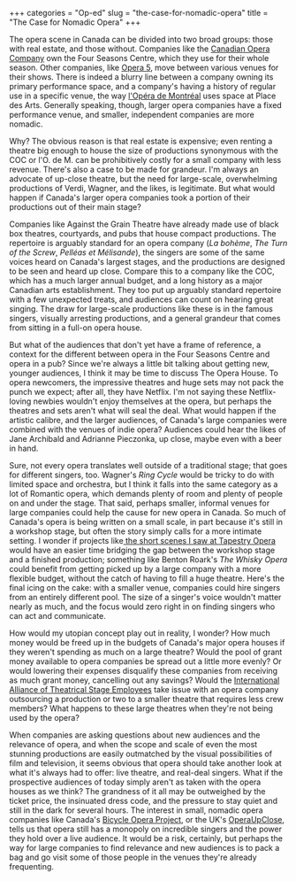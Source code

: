 +++
categories = "Op-ed"
slug = "the-case-for-nomadic-opera"
title = "The Case for Nomadic Opera"
+++

<p>
	The opera scene in Canada can be divided into two broad groups: those with real estate, and those without. Companies like the <a href="http://www.coc.ca/" target="_blank" data-mce-href="http://www.coc.ca/">Canadian Opera Company</a> own the Four Seasons Centre, which they use for their whole season. Other companies, like <a href="http://www.operafive.com/" target="_blank" data-mce-href="http://www.operafive.com/">Opera 5</a>, move between various venues for their shows. There is indeed a blurry line between a company owning its primary performance space, and a company's having a history of regular use in a specific venue, the way <a href="http://www.operademontreal.com/en" target="_blank" data-mce-href="http://www.operademontreal.com/en">l'Opéra de Montréal</a> uses space at Place des Arts. Generally speaking, though, larger opera companies have a fixed performance venue, and smaller, independent companies are more nomadic.
</p>
<p>
	Why? The obvious reason is that real estate is expensive; even renting a theatre big enough to house the size of productions synonymous with the COC or l'O. de M. can be prohibitively costly for a small company with less revenue. There's also a case to be made for grandeur. I'm always an advocate of up-close theatre, but the need for large-scale, overwhelming productions of Verdi, Wagner, and the likes, is legitimate. But what would happen if Canada's larger opera companies took a portion of their productions out of their main stage?
</p>
<p>
	Companies like Against the Grain Theatre have already made use of black box theatres, courtyards, and pubs that house compact productions. The repertoire is arguably standard for an opera company (<em>La bohème</em>, <em>The Turn of the Screw</em>, <em>Pelléas et Mélisande</em>), the singers are some of the same voices heard on Canada's largest stages, and the productions are designed to be seen and heard up close. Compare this to a company like the COC, which has a much larger annual budget, and a long history as a major Canadian arts establishment. They too put up arguably standard repertoire with a few unexpected treats, and audiences can count on hearing great singing. The draw for large-scale productions like these is in the famous singers, visually arresting productions, and a general grandeur that comes from sitting in a full-on opera house.
</p>
<p>
	But what of the audiences that don't yet have a frame of reference, a context for the different between opera in the Four Seasons Centre and opera in a pub? Since we're always a little bit talking about getting new, younger audiences, I think it may be time to discuss The Opera House. To opera newcomers, the impressive theatres and huge sets may not pack the punch we expect; after all, they have Netflix. I'm not saying these Netflix-loving newbies wouldn't enjoy themselves at the opera, but perhaps the theatres and sets aren't what will seal the deal. What would happen if the artistic calibre, and the larger audiences, of Canada's large companies were combined with the venues of indie opera? Audiences could hear the likes of Jane Archibald and Adrianne Pieczonka, up close, maybe even with a beer in hand.
</p>
<p>
	Sure, not every opera translates well outside of a traditional stage; that goes for different singers, too. Wagner's <em>Ring Cycle</em> would be tricky to do with limited space and orchestra, but I think it falls into the same category as a lot of Romantic opera, which demands plenty of room and plenty of people on and under the stage. That said, perhaps smaller, informal venues for large companies could help the cause for new opera in Canada. So much of Canada's opera is being written on a small scale, in part because it's still in a workshop stage, but often the story simply calls for a more intimate setting. I wonder if projects like<a href="http://schmopera.com/in-review-tapestry-briefs-booster-shots/" target="_blank" data-mce-href="/in-review-tapestry-briefs-booster-shots/"> the short scenes I saw at Tapestry Opera</a> would have an easier time bridging the gap between the workshop stage and a finished production; something like Benton Roark's <em>The Whisky Opera</em> could benefit from getting picked up by a large company with a more flexible budget, without the catch of having to fill a huge theatre. Here's the final icing on the cake: with a smaller venue, companies could hire singers from an entirely different pool. The size of a singer's voice wouldn't matter nearly as much, and the focus would zero right in on finding singers who can act and communicate.
</p>
<p>
	How would my utopian concept play out in reality, I wonder? How much money would be freed up in the budgets of Canada's major opera houses if they weren't spending as much on a large theatre? Would the pool of grant money available to opera companies be spread out a little more evenly? Or would lowering their expenses disqualify these companies from receiving as much grant money, cancelling out any savings? Would the <a href="http://www.iatse58.org/" target="_blank" data-mce-href="http://www.iatse58.org/">International Alliance of Theatrical Stage Employees</a> take issue with an opera company outsourcing a production or two to a smaller theatre that requires less crew members? What happens to these large theatres when they're not being used by the opera?
</p>
<p>
	When companies are asking questions about new audiences and the relevance of opera, and when the scope and scale of even the most stunning productions are easily outmatched by the visual possibilities of film and television, it seems obvious that opera should take another look at what it's always had to offer: live theatre, and real-deal singers. What if the prospective audiences of today simply aren't as taken with the opera houses as we think? The grandness of it all may be outweighed by the ticket price, the insinuated dress code, and the pressure to stay quiet and still in the dark for several hours. The interest in small, nomadic opera companies like Canada's <a href="http://bicycleopera.com/" target="_blank" data-mce-href="http://bicycleopera.com/">Bicycle Opera Project</a>, or the UK's <a href="http://www.operaupclose.com/" target="_blank" data-mce-href="http://www.operaupclose.com/">OperaUpClose</a>, tells us that opera still has a monopoly on incredible singers and the power they hold over a live audience. It would be a risk, certainly, but perhaps the way for large companies to find relevance and new audiences is to pack a bag and go visit some of those people in the venues they're already frequenting.
</p>
